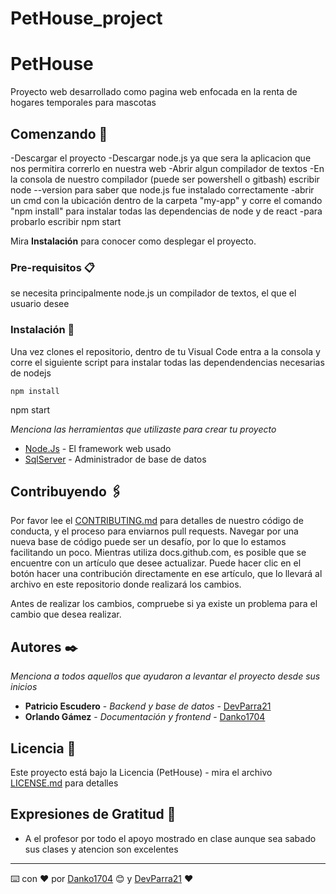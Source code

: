 # PetHouse_project


# PetHouse

Proyecto web desarrollado como pagina web enfocada en la renta de hogares temporales para mascotas

## Comenzando 🚀

-Descargar el proyecto
-Descargar node.js ya que sera la aplicacion que nos permitira correrlo en nuestra web
-Abrir algun compilador de textos
-En la consola de nuestro compilador (puede ser powershell o gitbash) escribir node --version para saber que node.js fue instalado correctamente
-abrir un cmd con la ubicación dentro de la carpeta "my-app" y corre el comando "npm install" para instalar todas las dependencias de node y de react
-para probarlo escribir npm start

Mira **Instalación** para conocer como desplegar el proyecto.


### Pre-requisitos 📋

se necesita principalmente node.js
un compilador de textos, el que el usuario desee

### Instalación 🔧

Una vez clones el repositorio, dentro de tu Visual Code entra a la consola y corre el siguiente script para instalar todas las dependendencias necesarias de nodejs
```
npm install
```
npm start

_Menciona las herramientas que utilizaste para crear tu proyecto_

* [Node.Js](https://nodejs.org/es/) - El framework web usado
* [SqlServer](https://docs.microsoft.com/en-us/sql/ssms/download-sql-server-management-studio-ssms?view=sql-server-ver15) - Administrador de base de datos


## Contribuyendo 🖇️

Por favor lee el [CONTRIBUTING.md](https://gist.github.com/villanuevand/xxxxxx) para detalles de nuestro código de conducta, y el proceso para enviarnos pull requests.
Navegar por una nueva base de código puede ser un desafío, por lo que lo estamos facilitando un poco. Mientras utiliza docs.github.com, es posible que se encuentre con un artículo que desee actualizar. Puede hacer clic en el botón hacer una contribución directamente en ese artículo, que lo llevará al archivo en este repositorio donde realizará los cambios.

Antes de realizar los cambios, compruebe si ya existe un problema para el cambio que desea realizar.

## Autores ✒️

_Menciona a todos aquellos que ayudaron a levantar el proyecto desde sus inicios_

* **Patricio Escudero** - *Backend y base de datos* - [DevParra21](https://github.com/DevParra21)
* **Orlando Gámez** - *Documentación y frontend* - [Danko1704](https://github.com/Danko1704)

## Licencia 📄

Este proyecto está bajo la Licencia (PetHouse) - mira el archivo [LICENSE.md](LICENSE.md) para detalles

## Expresiones de Gratitud 🎁

* A el profesor por todo el apoyo mostrado en clase aunque sea sabado sus clases y atencion son excelentes



---
⌨️ con ❤️ por [Danko1704](https://github.com/Danko1704) 😊 y [DevParra21](https://github.com/DevParra21) ❤️